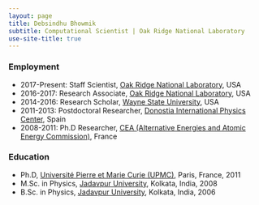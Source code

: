 ```yaml
---
layout: page
title: Debsindhu Bhowmik
subtitle: Computational Scientist | Oak Ridge National Laboratory  
use-site-title: true
---   
```


### **Employment**

* 2017-Present: Staff Scientist, [Oak Ridge National Laboratory](https://www.ornl.gov/), USA
* 2016-2017: Research Associate, [Oak Ridge National Laboratory](https://www.ornl.gov/), USA 
* 2014-2016: Research Scholar, [Wayne State University](https://wayne.edu/), USA 
* 2011-2013: Postdoctoral Researcher, [Donostia International Physics Center](http://dipc.ehu.es/index.php?lng=eng), Spain 
* 2008-2011: Ph.D Researcher, [CEA (Alternative Energies and Atomic Energy Commission)](http://www-centre-saclay.cea.fr/en), France

### **Education**

* Ph.D, [Université Pierre et Marie Curie (UPMC)](http://www.upmc.fr/en/), Paris, France, 2011
* M.Sc. in Physics, [Jadavpur University](http://www.jaduniv.edu.in/), Kolkata, India, 2008
* B.Sc. in Physics, [Jadavpur University](http://www.jaduniv.edu.in/), Kolkata, India, 2006 


